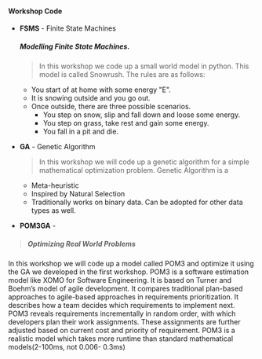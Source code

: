 #### Workshop Code

* **FSMS** - Finite State Machines
  ##### Modelling Finite State Machines.
  > In this workshop we code up a small world model in python. This model is called Snowrush. The rules are as follows:
  * You start of at home with some energy "E".
  * It is snowing outside and you go out.
  * Once outside, there are three possible scenarios.
    * You step on snow, slip and fall down and loose some energy. 
    * You step on grass, take rest and gain some energy.
    * You fall in a pit and die.


* **GA** - Genetic Algorithm
  > In this workshop we will code up a genetic algorithm for a simple mathematical optimization problem.
  Genetic Algorithm is a
    * Meta-heuristic
    * Inspired by Natural Selection
    * Traditionally works on binary data. Can be adopted for other data types as well.

* **POM3GA** -
> ##### Optimizing Real World Problems 
  In this workshop we will code up a model called POM3 and optimize it using the GA we developed in the first workshop.
  POM3 is a software estimation model like XOMO for Software Engineering. It is based on Turner and Boehm’s model of agile       development. It compares traditional plan-based approaches to agile-based approaches in requirements prioritization. It         describes how a team decides which requirements to implement next. POM3 reveals requirements incrementally in random order,     with which developers plan their work assignments. These assignments are further adjusted based on current cost and priority   of requirement. POM3 is a realistic model which takes more runtime than standard mathematical models(2-100ms, not 0.006-        0.3ms)
